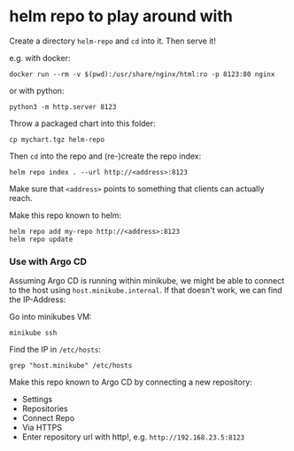 # helm repo to play around with

Create a directory `helm-repo` and `cd` into it. Then serve it!

e.g. with docker:
```
docker run --rm -v $(pwd):/usr/share/nginx/html:ro -p 8123:80 nginx
```

or with python:
```
python3 -m http.server 8123
```

Throw a packaged chart into this folder:
```
cp mychart.tgz helm-repo
```

Then `cd` into the repo and (re-)create the repo index:
```
helm repo index . --url http://<address>:8123
```

Make sure that `<address>` points to something that clients can actually reach.

Make this repo known to helm:
```
helm repo add my-repo http://<address>:8123
helm repo update
```

### Use with Argo CD

Assuming Argo CD is running within minikube, we might be able to connect to the host using `host.minikube.internal`.
If that doesn't work, we can find the IP-Address:

Go into minikubes VM:
```
minikube ssh
```

Find the IP in `/etc/hosts`:
```
grep "host.minikube" /etc/hosts
```

Make this repo known to Argo CD by connecting a new repository:
* Settings
* Repositories
* Connect Repo
* Via HTTPS
* Enter repository url with http!, e.g. `http://192.168.23.5:8123`
